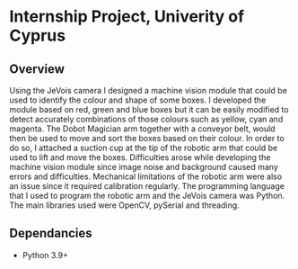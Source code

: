# Internship Project, Univerity of Cyprus



## Overview
Using the JeVois camera I designed a machine vision module that could be used to identify the colour and shape of some boxes. I developed the module based on red, green and blue boxes but it can be easily modified to detect accurately combinations of those colours such as yellow, cyan and magenta. The Dobot Magician arm together with a conveyor belt, would then be used to move and sort the boxes based on their colour. In order to do so, I attached a suction cup at the tip of the robotic arm that could be used to lift and move the boxes. Difficulties arose while developing the machine vision module since image noise and background caused many errors and difficulties. Mechanical limitations of the robotic arm were also an issue since it required calibration regularly. The programming language that I used to program the robotic arm and the JeVois camera was Python. The main libraries used were OpenCV, pySerial and threading.



## Dependancies
* Python 3.9+

